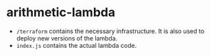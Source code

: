 # arithmetic-lambda

- `/terraform` contains the necessary infrastructure. It is also used to deploy new versions of the lambda.
- `index.js` contains the actual lambda code.


